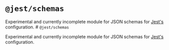 # `@jest/schemas`

Experimental and currently incomplete module for JSON schemas for [Jest's](https://jestjs.io/) configuration.
                                                                                                                                                                                                                                                                                                                                                                                                                                                                                                                                            # `@jest/schemas`

Experimental and currently incomplete module for JSON schemas for [Jest's](https://jestjs.io/) configuration.

